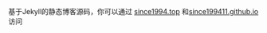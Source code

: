 基于Jekyll的静态博客源码，你可以通过 [since1994.top](https://since1994.top) 和[since199411.github.io](https://since199411.github.io) 访问
